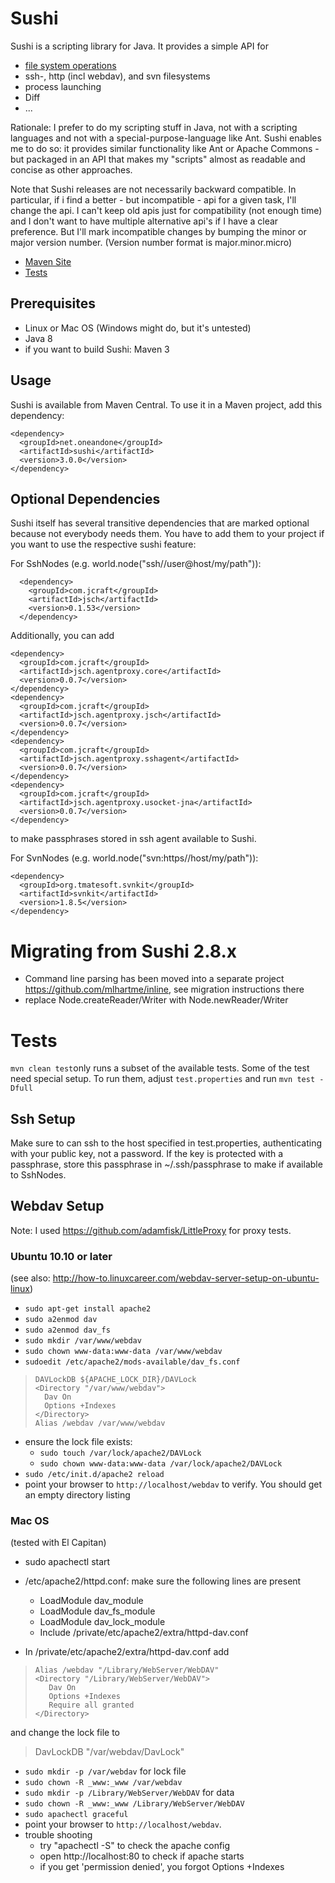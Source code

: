 # Sushi

Sushi is a scripting library for Java. It provides a simple API for

* [file system operations](https://github.com/mlhartme/sushi/blob/master/src/test/java/net/oneandone/sushi/FsSample.java)
* ssh-, http (incl webdav), and svn filesystems
* process launching
* Diff
* ...

Rationale: I prefer to do my scripting stuff in Java, not with a scripting languages and not with a special-purpose-language like Ant. Sushi enables me to do so: it provides similar functionality like Ant or Apache Commons - but packaged in an API that makes my "scripts" almost as readable and concise as other approaches. 

Note that Sushi releases are not necessarily backward compatible. In particular, if i find a better - but incompatible - api for a given task, I'll change the api. I can't keep old apis just for compatibility (not enough time) and I don't want to have multiple alternative api's if I have a clear preference. But I'll mark incompatible changes by bumping the minor or major version number. (Version number format is major.minor.micro)

* [Maven Site](http://mlhartme.github.com/sushi/)
* [Tests](https://github.com/mlhartme/sushi/wiki/Tests)


## Prerequisites

* Linux or Mac OS (Windows might do, but it's untested)
* Java 8
* if you want to build Sushi: Maven 3

## Usage

Sushi is available from Maven Central. To use it in a Maven project, add this dependency:

    <dependency>
      <groupId>net.oneandone</groupId>
      <artifactId>sushi</artifactId>
      <version>3.0.0</version>
    </dependency>

## Optional Dependencies

Sushi itself has several transitive dependencies that are marked optional because not everybody needs them. You have to add them to your
project if you want to use the respective sushi feature:

For SshNodes (e.g. world.node("ssh//user@host/my/path")):

      <dependency>
        <groupId>com.jcraft</groupId>
        <artifactId>jsch</artifactId>
        <version>0.1.53</version>
      </dependency>

Additionally, you can add

    <dependency>
      <groupId>com.jcraft</groupId>
      <artifactId>jsch.agentproxy.core</artifactId>
      <version>0.0.7</version>
    </dependency>
    <dependency>
      <groupId>com.jcraft</groupId>
      <artifactId>jsch.agentproxy.jsch</artifactId>
      <version>0.0.7</version>
    </dependency>
    <dependency>
      <groupId>com.jcraft</groupId>
      <artifactId>jsch.agentproxy.sshagent</artifactId>
      <version>0.0.7</version>
    </dependency>
    <dependency>
      <groupId>com.jcraft</groupId>
      <artifactId>jsch.agentproxy.usocket-jna</artifactId>
      <version>0.0.7</version>
    </dependency>

to make passphrases stored in ssh agent available to Sushi.

For SvnNodes (e.g. world.node("svn:https//host/my/path")):

    <dependency>
      <groupId>org.tmatesoft.svnkit</groupId>
      <artifactId>svnkit</artifactId>
      <version>1.8.5</version>
    </dependency>


# Migrating from Sushi 2.8.x

* Command line parsing has been moved into a separate project https://github.com/mlhartme/inline, see migration instructions there
* replace Node.createReader/Writer with Node.newReader/Writer

# Tests

`mvn clean test`only runs a subset of the available tests.
Some of the test need special setup. To run them, adjust `test.properties` and run `mvn test -Dfull`

## Ssh Setup

Make sure to can ssh to the host specified in test.properties, authenticating with your public key, not a password. If the key is protected with a passphrase, store this passphrase in ~/.ssh/passphrase to make if available to SshNodes.

## Webdav Setup

Note: I used https://github.com/adamfisk/LittleProxy for proxy tests.

### Ubuntu 10.10 or later

(see also: http://how-to.linuxcareer.com/webdav-server-setup-on-ubuntu-linux)

* `sudo apt-get install apache2`
* `sudo a2enmod dav`
* `sudo a2enmod dav_fs`
* `sudo mkdir /var/www/webdav`
* `sudo chown www-data:www-data /var/www/webdav`
* `sudoedit /etc/apache2/mods-available/dav_fs.conf`
>     DAVLockDB ${APACHE_LOCK_DIR}/DAVLock
>     <Directory "/var/www/webdav">
>       Dav On
>       Options +Indexes
>     </Directory>
>     Alias /webdav /var/www/webdav

* ensure the lock file exists:
  * `sudo touch /var/lock/apache2/DAVLock`
  * `sudo chown www-data:www-data /var/lock/apache2/DAVLock`
* `sudo /etc/init.d/apache2 reload`
* point your browser to `http://localhost/webdav` to verify. You should get an empty directory listing

### Mac OS

(tested with El Capitan)

* sudo apachectl start
* /etc/apache2/httpd.conf: make sure the following lines are present
    * LoadModule dav_module
    * LoadModule dav_fs_module
    * LoadModule dav_lock_module
    * Include /private/etc/apache2/extra/httpd-dav.conf

* In /private/etc/apache2/extra/httpd-dav.conf add
>     Alias /webdav "/Library/WebServer/WebDAV"
>     <Directory "/Library/WebServer/WebDAV">
>        Dav On
>        Options +Indexes
>        Require all granted
>     </Directory>
and change the lock file to
> DavLockDB "/var/webdav/DavLock"

* `sudo mkdir -p /var/webdav` for lock file
* `sudo chown -R _www:_www /var/webdav`
* `sudo mkdir -p /Library/WebServer/WebDAV` for data
* `sudo chown -R _www:_www /Library/WebServer/WebDAV`
* `sudo apachectl graceful`
* point your browser to `http://localhost/webdav`.
* trouble shooting
  * try "apachectl -S" to check the apache config
  * open http://localhost:80 to check if apache starts
  * if you get 'permission denied', you forgot Options +Indexes
